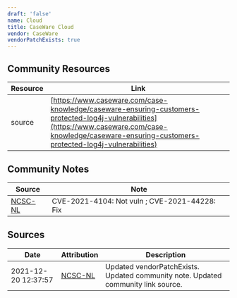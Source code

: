 ```yaml
---
draft: 'false'
name: Cloud
title: CaseWare Cloud
vendor: CaseWare
vendorPatchExists: true
---
```



## Community Resources
| Resource | Link |
| --- | --- |
| source | [https://www.caseware.com/case-knowledge/caseware-ensuring-customers-protected-log4j-vulnerabilities](https://www.caseware.com/case-knowledge/caseware-ensuring-customers-protected-log4j-vulnerabilities) |

## Community Notes
| Source | Note |
| --- | --- |
| [NCSC-NL](https://github.com/NCSC-NL/log4shell/blob/main/software/README.md) | CVE-2021-4104: Not vuln ; CVE-2021-44228: Fix </ul> |

## Sources
| Date | Attribution | Description |
| --- | --- | --- |
| 2021-12-20 12:37:57 | [NCSC-NL](https://github.com/NCSC-NL/log4shell/blob/main/software/README.md) | Updated vendorPatchExists. Updated community note. Updated community link source.  |
